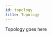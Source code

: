 ```yaml
---
id: topology
title: Topology
---
```


Topology goes here

<!-- ![Dashboard screen](/img/forms/dashboard.webp) -->

<!-- ## Prerequisites

The knowledge of the core editor components and React.js is recommended, since this library is focused on working with the new block editor and contains custom blocks. If you want to create your custom blocks, that knowledge will come in handy.

The library can be used for pure Webpack/JS/SCSS functionality, but if you want to use our blocks, [Eightshift Libs](https://github.com/infinum/eightshift-libs/) must be used in tandem because they handle block registration, attribute handling and more.

### The library contains:

- All JS packages required for the Webpack build
- ESLint ruleset
- Stylelint ruleset
- Babel ruleset
- A collection of useful front-end utility modules
- The complete storybook of over 30+ useful blocks and components
- Block editor block examples
- A growing collection of blocks and components
- The complete Webpack build for [Eightshift Boilerplate](https://github.com/infinum/eightshift-boilerplate)
- Helpers for creating dynamic block editor blocks
- ...

## How to integrate into an existing project

The process of integrating the libs into an existing project is not easy, because it really depends on how your theme or plugin is built. Our libs expect the usage of namespacing, and adding namespace in a non namespaced codebase can potentially cause breakage.

You can try to manually add the backend libs using composer and frontend using npm, but the process of connecting everything up can be a complex one. So we recommend starting from a clean slate.

## Who do I talk to?

If you have any questions or problems, please [open an issue](https://github.com/infinum/eightshift-frontend-libs/issues) on GitHub, and we will do our best to give you a timely answer. -->
